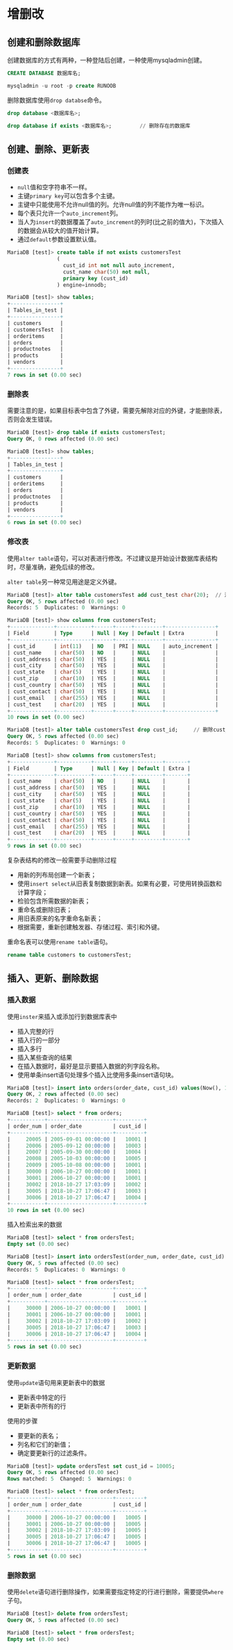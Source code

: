 # 增删改

## 创建和删除数据库

创建数据库的方式有两种，一种登陆后创建，一种使用mysqladmin创建。

```sql
CREATE DATABASE 数据库名;

mysqladmin -u root -p create RUNOOB
```

删除数据库使用`drop databse`命令。

```sql
drop database <数据库名>;

drop database if exists <数据库名>;         // 删除存在的数据库
```

## 创建、删除、更新表

### 创建表

- `null`值和空字符串不一样。
- 主键`primary key`可以包含多个主键。
- 主键中只能使用不允许null值的列。允许null值的列不能作为唯一标识。
- 每个表只允许一个`auto_increment`列。
- 当人为`insert`的数据覆盖了`auto_increment`的列时(比之前的值大)，下次插入的数据会从较大的值开始计算。
- 通过`default`参数设置默认值。

```sql
MariaDB [test]> create table if not exists customersTest
                (
                  cust_id int not null auto_increment,
                  cust_name char(50) not null,
                  primary key (cust_id)
                ) engine=innodb;

MariaDB [test]> show tables;
+----------------+
| Tables_in_test |
+----------------+
| customers      |
| customersTest  |
| orderitems     |
| orders         |
| productnotes   |
| products       |
| vendors        |
+----------------+
7 rows in set (0.00 sec)
```

### 删除表

需要注意的是，如果目标表中包含了外键，需要先解除对应的外键，才能删除表，否则会发生错误。

```sql
MariaDB [test]> drop table if exists customersTest;
Query OK, 0 rows affected (0.00 sec)

MariaDB [test]> show tables;
+----------------+
| Tables_in_test |
+----------------+
| customers      |
| orderitems     |
| orders         |
| productnotes   |
| products       |
| vendors        |
+----------------+
6 rows in set (0.00 sec)
```

### 修改表

使用`alter table`语句，可以对表进行修改。不过建议是开始设计数据库表结构时，尽量准确，避免后续的修改。

`alter table`另一种常见用途是定义外键。

```sql
MariaDB [test]> alter table customersTest add cust_test char(20);  // 添加一个列cust_test
Query OK, 5 rows affected (0.00 sec)               
Records: 5  Duplicates: 0  Warnings: 0

MariaDB [test]> show columns from customersTest;
+--------------+-----------+------+-----+---------+----------------+
| Field        | Type      | Null | Key | Default | Extra          |
+--------------+-----------+------+-----+---------+----------------+
| cust_id      | int(11)   | NO   | PRI | NULL    | auto_increment |
| cust_name    | char(50)  | NO   |     | NULL    |                |
| cust_address | char(50)  | YES  |     | NULL    |                |
| cust_city    | char(50)  | YES  |     | NULL    |                |
| cust_state   | char(5)   | YES  |     | NULL    |                |
| cust_zip     | char(10)  | YES  |     | NULL    |                |
| cust_country | char(50)  | YES  |     | NULL    |                |
| cust_contact | char(50)  | YES  |     | NULL    |                |
| cust_email   | char(255) | YES  |     | NULL    |                |
| cust_test    | char(20)  | YES  |     | NULL    |                |
+--------------+-----------+------+-----+---------+----------------+
10 rows in set (0.00 sec)

MariaDB [test]> alter table customersTest drop cust_id;     // 删除cust_id列
Query OK, 5 rows affected (0.00 sec)               
Records: 5  Duplicates: 0  Warnings: 0

MariaDB [test]> show columns from customersTest;
+--------------+-----------+------+-----+---------+-------+
| Field        | Type      | Null | Key | Default | Extra |
+--------------+-----------+------+-----+---------+-------+
| cust_name    | char(50)  | NO   |     | NULL    |       |
| cust_address | char(50)  | YES  |     | NULL    |       |
| cust_city    | char(50)  | YES  |     | NULL    |       |
| cust_state   | char(5)   | YES  |     | NULL    |       |
| cust_zip     | char(10)  | YES  |     | NULL    |       |
| cust_country | char(50)  | YES  |     | NULL    |       |
| cust_contact | char(50)  | YES  |     | NULL    |       |
| cust_email   | char(255) | YES  |     | NULL    |       |
| cust_test    | char(20)  | YES  |     | NULL    |       |
+--------------+-----------+------+-----+---------+-------+
9 rows in set (0.00 sec)
```

复杂表结构的修改一般需要手动删除过程

- 用新的列布局创建一个新表；
- 使用`insert select`从旧表复制数据到新表。如果有必要，可使用转换函数和计算字段；
- 检验包含所需数据的新表；
- 重命名或删除旧表；
- 用旧表原来的名字重命名新表；
- 根据需要，重新创建触发器、存储过程、索引和外键。

重命名表可以使用`rename table`语句。

```sql
rename table customers to customersTest;
```

## 插入、更新、删除数据

### 插入数据

使用`inster`来插入或添加行到数据库表中

- 插入完整的行
- 插入行的一部分
- 插入多行
- 插入某些查询的结果
- 在插入数据时，最好是显示要插入数据的列字段名称。
- 使用单条insert语句处理多个插入比使用多条insert语句块。

```sql
MariaDB [test]> insert into orders(order_date, cust_id) values(Now(), 10003),(Now(), 10004);
Query OK, 2 rows affected (0.00 sec)
Records: 2  Duplicates: 0  Warnings: 0

MariaDB [test]> select * from orders;
+-----------+---------------------+---------+
| order_num | order_date          | cust_id |
+-----------+---------------------+---------+
|     20005 | 2005-09-01 00:00:00 |   10001 |
|     20006 | 2005-09-12 00:00:00 |   10003 |
|     20007 | 2005-09-30 00:00:00 |   10004 |
|     20008 | 2005-10-03 00:00:00 |   10005 |
|     20009 | 2005-10-08 00:00:00 |   10001 |
|     30000 | 2006-10-27 00:00:00 |   10001 |
|     30001 | 2006-10-27 00:00:00 |   10001 |
|     30002 | 2018-10-27 17:03:09 |   10002 |
|     30005 | 2018-10-27 17:06:47 |   10003 |
|     30006 | 2018-10-27 17:06:47 |   10004 |
+-----------+---------------------+---------+
10 rows in set (0.00 sec)
```

插入检索出来的数据

```sql
MariaDB [test]> select * from ordersTest;
Empty set (0.00 sec)

MariaDB [test]> insert into ordersTest(order_num, order_date, cust_id) select order_num, order_date, cust_id from orders where order_num > 20009;
Query OK, 5 rows affected (0.00 sec)
Records: 5  Duplicates: 0  Warnings: 0

MariaDB [test]> select * from ordersTest;
+-----------+---------------------+---------+
| order_num | order_date          | cust_id |
+-----------+---------------------+---------+
|     30000 | 2006-10-27 00:00:00 |   10001 |
|     30001 | 2006-10-27 00:00:00 |   10001 |
|     30002 | 2018-10-27 17:03:09 |   10002 |
|     30005 | 2018-10-27 17:06:47 |   10003 |
|     30006 | 2018-10-27 17:06:47 |   10004 |
+-----------+---------------------+---------+
5 rows in set (0.00 sec)
```

### 更新数据

使用`update`语句用来更新表中的数据

- 更新表中特定的行
- 更新表中所有的行

使用的步骤

- 要更新的表名；
- 列名和它们的新值；
- 确定要更新行的过滤条件。

```sql
MariaDB [test]> update ordersTest set cust_id = 10005;
Query OK, 5 rows affected (0.00 sec)
Rows matched: 5  Changed: 5  Warnings: 0

MariaDB [test]> select * from ordersTest;
+-----------+---------------------+---------+
| order_num | order_date          | cust_id |
+-----------+---------------------+---------+
|     30000 | 2006-10-27 00:00:00 |   10005 |
|     30001 | 2006-10-27 00:00:00 |   10005 |
|     30002 | 2018-10-27 17:03:09 |   10005 |
|     30005 | 2018-10-27 17:06:47 |   10005 |
|     30006 | 2018-10-27 17:06:47 |   10005 |
+-----------+---------------------+---------+
5 rows in set (0.00 sec)
```

### 删除数据

使用`delete`语句进行删除操作，如果需要指定特定的行进行删除，需要提供`where`子句。

```sql
MariaDB [test]> delete from ordersTest;
Query OK, 5 rows affected (0.00 sec)

MariaDB [test]> select * from ordersTest;
Empty set (0.00 sec)
```